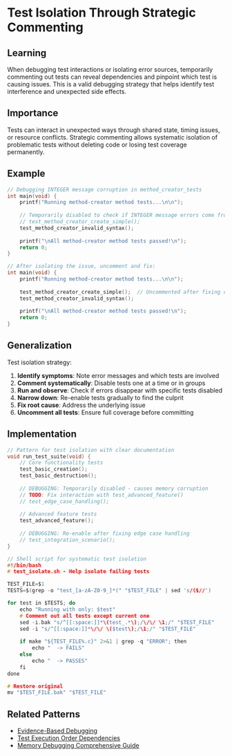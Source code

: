 # Test Isolation Through Strategic Commenting

## Learning
When debugging test interactions or isolating error sources, temporarily commenting out tests can reveal dependencies and pinpoint which test is causing issues. This is a valid debugging strategy that helps identify test interference and unexpected side effects.

## Importance
Tests can interact in unexpected ways through shared state, timing issues, or resource conflicts. Strategic commenting allows systematic isolation of problematic tests without deleting code or losing test coverage permanently.

## Example
```c
// Debugging INTEGER message corruption in method_creator_tests
int main(void) {
    printf("Running method-creator method tests...\n\n");
    
    // Temporarily disabled to check if INTEGER message errors come from other tests
    // test_method_creator_create_simple();
    test_method_creator_invalid_syntax();
    
    printf("\nAll method-creator method tests passed!\n");
    return 0;
}

// After isolating the issue, uncomment and fix:
int main(void) {
    printf("Running method-creator method tests...\n\n");
    
    test_method_creator_create_simple();  // Uncommented after fixing compile() bug
    test_method_creator_invalid_syntax();
    
    printf("\nAll method-creator method tests passed!\n");
    return 0;
}
```

## Generalization
Test isolation strategy:
1. **Identify symptoms**: Note error messages and which tests are involved
2. **Comment systematically**: Disable tests one at a time or in groups
3. **Run and observe**: Check if errors disappear with specific tests disabled
4. **Narrow down**: Re-enable tests gradually to find the culprit
5. **Fix root cause**: Address the underlying issue
6. **Uncomment all tests**: Ensure full coverage before committing

## Implementation
```c
// Pattern for test isolation with clear documentation
void run_test_suite(void) {
    // Core functionality tests
    test_basic_creation();
    test_basic_destruction();
    
    // DEBUGGING: Temporarily disabled - causes memory corruption
    // TODO: Fix interaction with test_advanced_feature()
    // test_edge_case_handling();
    
    // Advanced feature tests
    test_advanced_feature();
    
    // DEBUGGING: Re-enable after fixing edge case handling
    // test_integration_scenario();
}

// Shell script for systematic test isolation
#!/bin/bash
# test_isolate.sh - Help isolate failing tests

TEST_FILE=$1
TESTS=$(grep -o "test_[a-zA-Z0-9_]*(" "$TEST_FILE" | sed 's/($//')

for test in $TESTS; do
    echo "Running with only: $test"
    # Comment out all tests except current one
    sed -i.bak "s/^[[:space:]]*\(test_.*\);/\/\/ \1;/" "$TEST_FILE"
    sed -i "s/^[[:space:]]*\/\/ \($test\);/\1;/" "$TEST_FILE"
    
    if make "${TEST_FILE%.c}" 2>&1 | grep -q "ERROR"; then
        echo "  -> FAILS"
    else
        echo "  -> PASSES"
    fi
done

# Restore original
mv "$TEST_FILE.bak" "$TEST_FILE"
```

## Related Patterns
- [Evidence-Based Debugging](evidence-based-debugging.md)
- [Test Execution Order Dependencies](test-execution-order-dependencies.md)
- [Memory Debugging Comprehensive Guide](memory-debugging-comprehensive-guide.md)